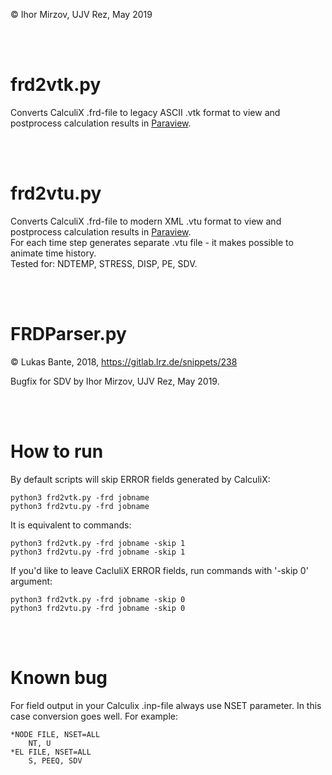 © Ihor Mirzov, UJV Rez, May 2019

<br/><br/>



# frd2vtk.py

Converts CalculiX .frd-file to legacy ASCII .vtk format to view and postprocess calculation results in [Paraview](https://www.paraview.org/).

<br/><br/>



# frd2vtu.py

Converts CalculiX .frd-file to modern XML .vtu format to view and postprocess calculation results in [Paraview](https://www.paraview.org/).  
For each time step generates separate .vtu file - it makes possible to animate time history.  
Tested for: NDTEMP, STRESS, DISP, PE, SDV.

<br/><br/>



# FRDParser.py

© Lukas Bante, 2018, https://gitlab.lrz.de/snippets/238

Bugfix for SDV by Ihor Mirzov, UJV Rez, May 2019.

<br/><br/>



# How to run

By default scripts will skip ERROR fields generated by CalculiX:

    python3 frd2vtk.py -frd jobname
    python3 frd2vtu.py -frd jobname

It is equivalent to commands:

    python3 frd2vtk.py -frd jobname -skip 1
    python3 frd2vtu.py -frd jobname -skip 1

If you'd like to leave CacluliX ERROR fields, run commands with '-skip 0' argument:

    python3 frd2vtk.py -frd jobname -skip 0
    python3 frd2vtu.py -frd jobname -skip 0

<br/><br/>



# Known bug

For field output in your Calculix .inp-file always use NSET parameter. In this case conversion goes well. For example:

    *NODE FILE, NSET=ALL
        NT, U
    *EL FILE, NSET=ALL
        S, PEEQ, SDV
